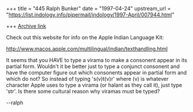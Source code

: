 +++
title = "445 Ralph Bunker"
date = "1997-04-24"
upstream_url = "https://list.indology.info/pipermail/indology/1997-April/007944.html"

+++
[Archive link](https://list.indology.info/pipermail/indology/1997-April/007944.html)

Check out this website for info on the Apple Indian Language Kit:

http://www.macos.apple.com/multilingual/indian/texthandling.html

It seems that you HAVE to type a virama to make a consonent appear in its
partial form. Wouldn't it be better just to type a conjunct consonent and
have the computer figure out which consonents appear in partial form and
which do not? So instead of typing 's(v)t(v)r' where (v) is whatever
character Apple uses to type a virama (or halant as they call it), just type
'str'. Is there some cultural reason why viramas must be typed?

--ralph





